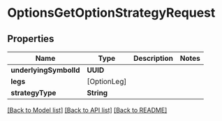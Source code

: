 # OptionsGetOptionStrategyRequest

## Properties
Name | Type | Description | Notes
------------ | ------------- | ------------- | -------------
**underlyingSymbolId** | **UUID** |  | 
**legs** | [OptionLeg] |  | 
**strategyType** | **String** |  | 

[[Back to Model list]](../README.md#models) [[Back to API list]](../README.md#api-endpoints) [[Back to README]](../README.md)


